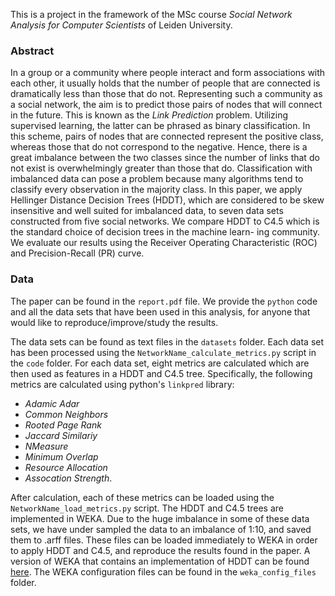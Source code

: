 This is a project in the framework of the MSc course *Social Network Analysis for Computer Scientists* of Leiden University.

### Abstract

In a group or a community where people interact and form associations with each other, it usually holds that the number of people that are connected is dramatically less than those that do not. Representing such a community as a social network, the aim is to predict those pairs of nodes that will connect in the future. This is known as the *Link Prediction* problem. Utilizing supervised learning, the latter can be phrased as binary classification. In this scheme, pairs of nodes that are connected represent the positive class, whereas those that do not correspond to the negative. Hence, there is a great imbalance between the two classes since the number of links that do not exist is overwhelmingly greater than those that do. Classification with imbalanced data can pose a problem because many algorithms tend to classify every observation in the majority class. In this paper, we apply Hellinger Distance Decision Trees (HDDT), which are considered to be skew insensitive and well suited for imbalanced data, to seven data sets constructed from five social networks. We compare HDDT to C4.5 which is the standard choice of decision trees in the machine learn-
ing community. We evaluate our results using the Receiver Operating Characteristic (ROC) and Precision-Recall (PR) curve.

### Data

The paper can be found in the `report.pdf` file. We provide the `python` code and all the data sets that have been used in this analysis, for anyone that would like to reproduce/improve/study the results.

The data sets can be found as text files in the `datasets` folder. Each data set has been processed using the `NetworkName_calculate_metrics.py` script in the `code` folder. For each data set, eight metrics are calculated which are then used as features in a HDDT and C4.5 tree. Specifically, the following metrics are calculated using python's `linkpred` library:    
* *Adamic Adar*     
* *Common Neighbors*    
* *Rooted Page Rank*     
* *Jaccard Similariy*    
* *NMeasure*     
* *Minimum Overlap*      
* *Resource Allocation*     
* *Assocation Strength*.     

After calculation, each of these metrics can be loaded using the `NetworkName_load_metrics.py` script. The HDDT and C4.5 trees are implemented in WEKA. Due to the huge imbalance in some of these data sets, we have under sampled the data to an imbalance of 1:10, and saved them to .arff files. These files can be loaded immediately to WEKA in order to apply HDDT and C4.5, and reproduce the results found in the paper. A version of WEKA that contains an implementation of HDDT can be found [here](https://www3.nd.edu/~dial/software/). The WEKA configuration files can be found in the `weka_config_files` folder.
  
